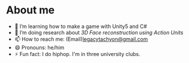 # About me
- 🌱 I’m learning how to make a game with Unity5 and C#
- 👯 I’m doing research about *3D Face reconstruction using Action Units*
- 📫 How to reach me: (Email)legacytachyon@gmail.com
- 😄 Pronouns: he/him
- ⚡ Fun fact: I do hiphop. I'm in three university clubs.

<!--
**imsohy/imsohy** is a ✨ _special_ ✨ repository because its `README.md` (this file) appears on your GitHub profile.

Here are some ideas to get you started:

- 🔭 I’m currently on leave of absence.
- 🌱 I’m currently learning how to make a game with Unity5 and C#, starting with a visual novel.
- 👯 I’m looking to collaborate on unity game programming.
- 🤔 I’m looking for help with game audio / VSTI plugin programming (I really wanna try it!)
- 💬⛔ Don't ask me I'm an idiot sandwich
- 📫 How to reach me: (Email)legacytachyon@gmail.com
- 😄 Pronouns: he/him
- ⚡ Fun fact: I do hiphop. I'm in three university clubs.
-->
